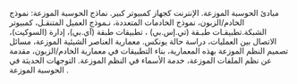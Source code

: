 مبادئ الحوسبة الموزعة. الإنترنت كجهاز كمبيوتر كبير. نماذج الحوسبة الموزعة: نموذج الخادم/الزبون، نموذج الخادمات المتعددة،
نـموذج العميل المتنقـل، كمبيوتر الشبكة.تطبيقـات طبـقة (تي.إس.بي) ، تطبيقات طبقة (آي.بي)، إدارة (السوكيت)، الاتصال بين
العمليات، دراسة حالة يونكس. معمارية العناصر الشيئية الموزعة، مسائل تصميم النظم الموزعة بهذه المعمارية، بناء التطبيقات في
معمارية الخادم/الزبون، مقدمة عن نظم الملفات الموزعة، خدمة الأسماء في النظم الموزعة. التوجهات الحديثة في الحوسبة الموزعة
.
